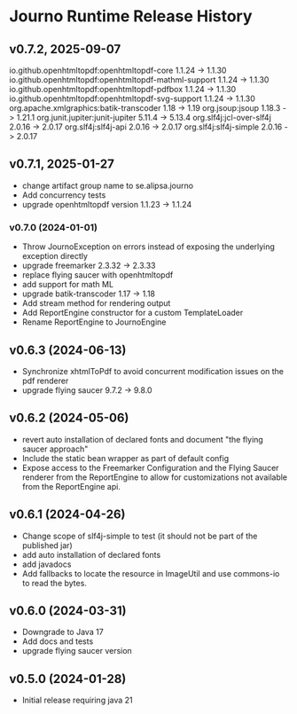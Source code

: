 # Journo Runtime Release History

## v0.7.2, 2025-09-07
io.github.openhtmltopdf:openhtmltopdf-core 1.1.24 -> 1.1.30
io.github.openhtmltopdf:openhtmltopdf-mathml-support 1.1.24 -> 1.1.30
io.github.openhtmltopdf:openhtmltopdf-pdfbox  1.1.24 -> 1.1.30
io.github.openhtmltopdf:openhtmltopdf-svg-support 1.1.24 -> 1.1.30
org.apache.xmlgraphics:batik-transcoder 1.18 -> 1.19
org.jsoup:jsoup 1.18.3 -> 1.21.1
org.junit.jupiter:junit-jupiter 5.11.4 -> 5.13.4
org.slf4j:jcl-over-slf4j 2.0.16 -> 2.0.17
org.slf4j:slf4j-api 2.0.16 -> 2.0.17
org.slf4j:slf4j-simple 2.0.16 -> 2.0.17

## v0.7.1, 2025-01-27
- change artifact group name to se.alipsa.journo
- Add concurrency tests
- upgrade openhtmltopdf version 1.1.23 -> 1.1.24

### v0.7.0 (2024-01-01)
- Throw JournoException on errors instead of exposing the underlying exception directly
- upgrade freemarker 2.3.32 -> 2.3.33
- replace flying saucer with openhtmltopdf
- add support for math ML
- upgrade batik-transcoder 1.17 -> 1.18
- Add stream method for rendering output
- Add ReportEngine constructor for a custom TemplateLoader
- Rename ReportEngine to JournoEngine

## v0.6.3 (2024-06-13)
- Synchronize xhtmlToPdf to avoid concurrent modification issues on the pdf renderer
- upgrade flying saucer 9.7.2 -> 9.8.0

## v0.6.2 (2024-05-06)
- revert auto installation of declared fonts and document "the flying saucer approach"
- Include the static bean wrapper as part of default config
- Expose access to the Freemarker Configuration and the Flying Saucer renderer from the ReportEngine
  to allow for customizations not available from the ReportEngine api.

## v0.6.1 (2024-04-26)
- Change scope of slf4j-simple to test (it should not be part of the published jar)
- add auto installation of declared fonts
- add javadocs
- Add fallbacks to locate the resource in ImageUtil and use commons-io to read the bytes.

## v0.6.0 (2024-03-31)
- Downgrade to Java 17
- Add docs and tests
- upgrade flying saucer version

## v0.5.0 (2024-01-28)
- Initial release requiring java 21